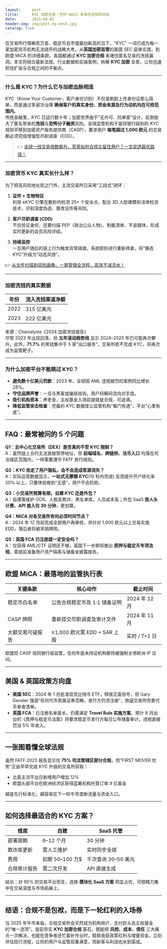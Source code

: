 ```yaml
---
layout:     post
title:      KYC 加密合规：守护 Web3 未来的全球风向标
date:       2025-09-05
header-img: img/post-bg-desk.jpg
catalog: true
---
```


在交易所行情瞬息万变、稳定币总市值屡创新高的当下，“KYC” 一词已成为每一家加密货币机构无法绕开的战略大考。从**英国加密监管**的美国 SEC 庭审实践，到欧盟 MiCA 的详细条款，各国都通过 **KYC 加密合规** 来堵住匿名交易的洗钱漏洞。本文将结合最新法规、行业数据和实操案例，拆解 **KYC 加密** 全景，让你迅速抓住扩张与合规之间的平衡点。

---

### 什么是 KYC？为什么它与加密血脉相连

KYC（Know Your Customer，客户身份识别）不仅是刷脸上传身份证那么简单，而是通过多层次治理 **确保客户的真实身份、资金来源及行为动机均在可控范围内**。  
传统金融里，KYC 已运行数十年；加密世界由于“无许可、抗审查”设计，反倒放大了匿名带来的**洗钱**与**恐怖分子融资**风险。全球监管机构于是将银行级别的 KYC 规则平移到加密资产服务提供商（CASP），要求用户 **每笔超过 1,000 欧元** 的交易都必须完成增强型尽职调查（EDD）。

> 👉 [全球一线交易倍数飙升，究竟如何合规又留住用户？一文说透最优路径！](https://okxdog.com/)

---

### 加密货币 KYC 真实长什么样？

为了把高风险地址拒之门外，主流交易所已采用“三段式”闭环：

1. **证件 + 生物特征**  
   利用 eKYC 引擎在数秒内检测 25+ 个安全点，配合 3D 人脸建模和活体检测技术，识别深度伪造、篡改证件等风险。

2. **客户尽职调查 (CDD)**  
   不仅验证身份，还要扫描 PEP（政治公众人物）、制裁清单、不良媒体，形成实时更新的会员风险评级。

3. **持续监控**  
   一旦用户随后的链上行为触发异常阈值，系统即刻进行重新筛查，将“静态 KYC”升级为“动态风控”。

👉 [从文件扫描到风险画像，一屏管理全流程，高效不减流水！](https://okxdog.com/)

---

### 加密洗钱的真实数据

| 年份 | 流入洗钱渠道净额 |
|------|------------------|
| 2022 | 315 亿美元       |
| 2023 | 222 亿美元       |

来源：Chainalysis《2024 加密洗钱报告》  
尽管 2023 年出现回落，但 **五年滚动趋势线** 显示 2024–2025 年仍可能再次攀升。此外，**71.7%** 的黑钱集中于 5 家“出口服务”，交易所若不完成 KYC，将再次成为监管靶子。

---

### 为什么加密平台不能跳过 KYC？

- **避免数十亿美元罚款**：2023 年，全球因 AML 违规被罚的案例同比增长 28%。  
- **守住品牌声誉**：一旦与黑客或骗局挂钩，用户将瞬间流向对手盘。  
- **吸引机构资本**：养老金、主权基金入场前提就是合规、可追溯。  
- **降低监管突击检查**：完备的 KYC 数据库让监管机构“看门有道”，平台“心里有底”。

---

## FAQ：最常被问的 5 个问题

**Q1：去中心化交易所（DEX）是否真的不受 KYC 限制？**  
A：虽然链上合约无法直接暂停地址，但 **前端域名、跨链桥、法币入口** 均落在司法辖区范围内，一样需要遵守 FATF 旅行规则。

**Q2：KYC 收走了用户隐私，会不会造成客源流失？**  
A：实际运营数据显示，**一站式无摩擦 KYC**(10 秒内完成) 反而提升开户转化率 20% 以上，只要体验做到“无感”，用户不会抗拒。

**Q3：小交易所预算有限，自建 KYC 还是外包？**  
A：自建需维护 OCR、人脸反欺诈、黑名单库，人员成本高；外包 SaaS **按人头计费、API 接入仅 30 分钟**，更划算。

**Q4：MiCA 对各交易所有何必须时间节点？**  
A：2024 年 12 月前完成全部用户再审核，并针对 1,000 欧元以上交易实施 EDD，落后者将被吊销牌照。

**Q5：英国 FCA 已注册就一定安全吗？**  
A：仅获得 AML/CTF 证明还不够，英国下一步即将推出 **质押与稳定币专项法规**，需提前准备用户资产隔离与储备金披露报告。

---

## 欧盟 MiCA：最落地的监管执行表

| 关键条款            | 核心动作                            | 截止时间        |
|---------------------|-------------------------------------|-----------------|
| 稳定币白名单        | 公告合规稳定币及 1:1 储备证明       | 2024 年 12 月   |
| CASP 牌照           | 重新提交尽职调查及审计文件          | 2024 年 11 月   |
| 大额交易可疑报告    | ≥1,000 欧元需 EDD + SAR 上报        | 实时 / T+1 日   |

欧盟将 CASP 视同银行级监管，任何年底未持证机构都将被强制关停欧洲 IP 访问。

---

## 美国 & 英国政策方向盘

- **美国 SEC**：2024 年 1 月批准现货比特币 ETF，释放正面信号，但 Gary Gensler 强调“任何代币若属证券范畴，发行方仍须注册”，倒逼交易所完善代币审查清单。  
- **英国 FCA**：已注册名单虽长，仍需满足 **Travel Rule 实施方案**。预计 8 月出台的《质押与稳定币法案》将要求稳定币发行方每日公布储备审计，违规直接罚没 5% 年收入。

---

## 一张图看懂全球法规

虽然 FATF 2023 报告显示仅 **75% 司法管辖区部分合规**，但“FIRST MOVER 优势”正由早早完成 KYC 升级的交易所获取：  
- 北美主流平台日新增用户增加 12%  
- 欧盟头部平台在欧洲经济区获得蓝筹机构托管订单 9 亿美金  

越是先行标准化，越容易在下一轮牛市垄断流量与资金入口。

---

## 如何选择最适合的 KYC 方案？

| 维度             | 自建              | SaaS 托管         |
|------------------|-------------------|-------------------|
| 部署周期         | 6–12 个月         | 30 分钟           |
| 欺诈库更新       | 需人工维护        | 实时同步全球       |
| 费用             | 初期 50–100 万$   | 千次查询 30–50 美元 |
| 合规审计报告     | 需二次开发        | API 直接生成       |

结论：对 95% 的交易平台而言，选择 **模块化 SaaS 方案** 明显占优，可把精力集中在交易深度与市场拓展上。

---

## 结语：合规不是包袱，而是下一轮红利的入场券

当 2025 年牛市来临，合规交易所会天然成为机构用户、支付巨头及主权基金的“唯一选项”。提前夯实 **KYC 加密合规** 基石，既能把 **风控、成本、信任** 三大痛点一次解决，也能在竞争者还忙着补作业时，稳稳收获政策红利与增量资金。立刻评估现行流程，让你的用户与监管双重满意，而新客与利润也水到渠成。